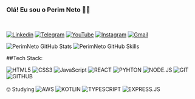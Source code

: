 ### Olá! Eu sou o Perim Neto 👋🏽
<br>


[![Linkedin](https://img.shields.io/badge/LinkedIn-0077B5?style=for-the-badge&logo=linkedin&logoColor=white)](https://www.linkedin.com/in/francisco-c-p-neto-6a9553284/)
[![Telegram](https://img.shields.io/badge/Telegram-2CA5E0?style=for-the-badge&logo=telegram&logoColor=white)](https://t.me/PerimNeto)
[![YouTube](https://img.shields.io/badge/YouTube-FF0000?style=for-the-badge&logo=youtube&logoColor=white)](https://www.youtube.com/@DevNeto)
[![Instagram](https://img.shields.io/badge/Instagram-E4405F?style=for-the-badge&logo=instagram&logoColor=white)](https://www.instagram.com/netiinc/)
[![Gmail](https://img.shields.io/badge/Gmail-D14836?style=for-the-badge&logo=gmail&logoColor=white)](https://is.gd/fCV2HJ)
<br>

![PerimNeto GitHub Stats](https://github-readme-stats.vercel.app/api?username=PerimNeto&show_icons=true&theme=gruvbox)
![PerimNeto GitHub Skills](https://github-readme-stats.vercel.app/api/top-langs/?username=anuraghazra&layout=compact)

##Tech Stack:

<div style="display: inline-block;">
  <img src="https://img.shields.io/badge/HTML5-E34F26?style=for-the-badge&logo=html5&logoColor=white" alt="HTML5">
  <img src="https://img.shields.io/badge/CSS3-1572B6?style=for-the-badge&logo=css3&logoColor=white" alt="CSS3">
  <img src="https://img.shields.io/badge/JavaScript-F7DF1E?style=for-the-badge&logo=javascript&logoColor=black" alt="JavaScript">
   <img src="https://img.shields.io/badge/React-20232A?style=for-the-badge&logo=react&logoColor=61DAFB" alt="REACT">
   <img src="https://img.shields.io/badge/Python-3776AB?style=for-the-badge&logo=python&logoColor=white" alt="PYHTON">
   <img src="https://img.shields.io/badge/Node.js-43853D?style=for-the-badge&logo=node.js&logoColor=white" alt="NODE.JS">
   <img src="https://img.shields.io/badge/GIT-E44C30?style=for-the-badge&logo=git&logoColor=white" alt="GIT">
    <img src="https://img.shields.io/badge/GitHub-100000?style=for-the-badge&logo=github&logoColor=white" alt="GITHUB">
</div>
<br>
<br>
🤓 Studying

<div style="display: inline-block;">
  <img src="https://img.shields.io/badge/Amazon_AWS-FF9900?style=for-the-badge&logo=amazonaws&logoColor=white" alt="AWS">
  <img src="https://img.shields.io/badge/Kotlin-0095D5?&style=for-the-badge&logo=kotlin&logoColor=white" alt="KOTLIN">
  <img src="https://img.shields.io/badge/TypeScript-007ACC?style=for-the-badge&logo=typescript&logoColor=white" alt="TYPESCRIPT">
   <img src="https://img.shields.io/badge/Express.js-404D59?style=for-the-badge" alt="EXPRESS.JS">
</div>

